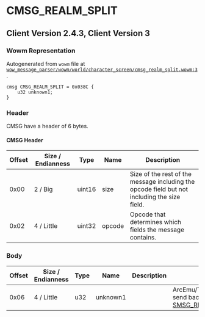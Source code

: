 # CMSG_REALM_SPLIT

## Client Version 2.4.3, Client Version 3

### Wowm Representation

Autogenerated from `wowm` file at [`wow_message_parser/wowm/world/character_screen/cmsg_realm_split.wowm:3`](https://github.com/gtker/wow_messages/tree/main/wow_message_parser/wowm/world/character_screen/cmsg_realm_split.wowm#L3).
```rust,ignore
cmsg CMSG_REALM_SPLIT = 0x038C {
    u32 unknown1;
}
```
### Header

CMSG have a header of 6 bytes.

#### CMSG Header

| Offset | Size / Endianness | Type   | Name   | Description |
| ------ | ----------------- | ------ | ------ | ----------- |
| 0x00   | 2 / Big           | uint16 | size   | Size of the rest of the message including the opcode field but not including the size field.|
| 0x02   | 4 / Little        | uint32 | opcode | Opcode that determines which fields the message contains.|

### Body

| Offset | Size / Endianness | Type | Name | Description | Comment |
| ------ | ----------------- | ---- | ---- | ----------- | ------- |
| 0x06 | 4 / Little | u32 | unknown1 |  | ArcEmu/TriniyCore/mangosthree send back in [SMSG_REALM_SPLIT](./smsg_realm_split.md). |

